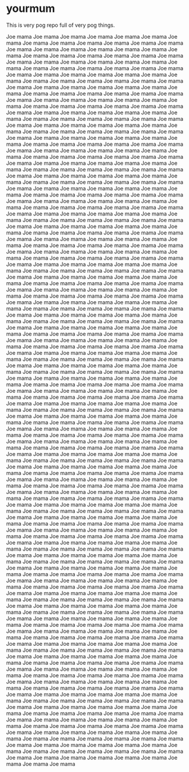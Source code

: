 # yourmum
This is very pog repo full of very pog things.

Joe mama
Joe mama
Joe mama
Joe mama
Joe mama
Joe mama
Joe mama
Joe mama
Joe mama
Joe mama
Joe mama
Joe mama
Joe mama
Joe mama
Joe mama
Joe mama
Joe mama
Joe mama
Joe mama
Joe mama
Joe mama
Joe mama
Joe mama
Joe mama
Joe mama
Joe mama
Joe mama
Joe mama
Joe mama
Joe mama
Joe mama
Joe mama
Joe mama
Joe mama
Joe mama
Joe mama
Joe mama
Joe mama
Joe mama
Joe mama
Joe mama
Joe mama
Joe mama
Joe mama
Joe mama
Joe mama
Joe mama
Joe mama
Joe mama
Joe mama
Joe mama
Joe mama
Joe mama
Joe mama
Joe mama
Joe mama
Joe mama
Joe mama
Joe mama
Joe mama
Joe mama
Joe mama
Joe mama
Joe mama
Joe mama
Joe mama
Joe mama
Joe mama
Joe mama
Joe mama
Joe mama
Joe mama
Joe mama
Joe mama
Joe mama
Joe mama
Joe mama
Joe mama
Joe mama
Joe mama
Joe mama
Joe mama
Joe mama
Joe mama
Joe mama
Joe mama
Joe mama
Joe mama
Joe mama
Joe mama
Joe mama
Joe mama
Joe mama
Joe mama
Joe mama
Joe mama
Joe mama
Joe mama
Joe mama
Joe mama
Joe mama
Joe mama
Joe mama
Joe mama
Joe mama
Joe mama
Joe mama
Joe mama
Joe mama
Joe mama
Joe mama
Joe mama
Joe mama
Joe mama
Joe mama
Joe mama
Joe mama
Joe mama
Joe mama
Joe mama
Joe mama
Joe mama
Joe mama
Joe mama
Joe mama
Joe mama
Joe mama
Joe mama
Joe mama
Joe mama
Joe mama
Joe mama
Joe mama
Joe mama
Joe mama
Joe mama
Joe mama
Joe mama
Joe mama
Joe mama
Joe mama
Joe mama
Joe mama
Joe mama
Joe mama
Joe mama
Joe mama
Joe mama
Joe mama
Joe mama
Joe mama
Joe mama
Joe mama
Joe mama
Joe mama
Joe mama
Joe mama
Joe mama
Joe mama
Joe mama
Joe mama
Joe mama
Joe mama
Joe mama
Joe mama
Joe mama
Joe mama
Joe mama
Joe mama
Joe mama
Joe mama
Joe mama
Joe mama
Joe mama
Joe mama
Joe mama
Joe mama
Joe mama
Joe mama
Joe mama
Joe mama
Joe mama
Joe mama
Joe mama
Joe mama
Joe mama
Joe mama
Joe mama
Joe mama
Joe mama
Joe mama
Joe mama
Joe mama
Joe mama
Joe mama
Joe mama
Joe mama
Joe mama
Joe mama
Joe mama
Joe mama
Joe mama
Joe mama
Joe mama
Joe mama
Joe mama
Joe mama
Joe mama
Joe mama
Joe mama
Joe mama
Joe mama
Joe mama
Joe mama
Joe mama
Joe mama
Joe mama
Joe mama
Joe mama
Joe mama
Joe mama
Joe mama
Joe mama
Joe mama
Joe mama
Joe mama
Joe mama
Joe mama
Joe mama
Joe mama
Joe mama
Joe mama
Joe mama
Joe mama
Joe mama
Joe mama
Joe mama
Joe mama
Joe mama
Joe mama
Joe mama
Joe mama
Joe mama
Joe mama
Joe mama
Joe mama
Joe mama
Joe mama
Joe mama
Joe mama
Joe mama
Joe mama
Joe mama
Joe mama
Joe mama
Joe mama
Joe mama
Joe mama
Joe mama
Joe mama
Joe mama
Joe mama
Joe mama
Joe mama
Joe mama
Joe mama
Joe mama
Joe mama
Joe mama
Joe mama
Joe mama
Joe mama
Joe mama
Joe mama
Joe mama
Joe mama
Joe mama
Joe mama
Joe mama
Joe mama
Joe mama
Joe mama
Joe mama
Joe mama
Joe mama
Joe mama
Joe mama
Joe mama
Joe mama
Joe mama
Joe mama
Joe mama
Joe mama
Joe mama
Joe mama
Joe mama
Joe mama
Joe mama
Joe mama
Joe mama
Joe mama
Joe mama
Joe mama
Joe mama
Joe mama
Joe mama
Joe mama
Joe mama
Joe mama
Joe mama
Joe mama
Joe mama
Joe mama
Joe mama
Joe mama
Joe mama
Joe mama
Joe mama
Joe mama
Joe mama
Joe mama
Joe mama
Joe mama
Joe mama
Joe mama
Joe mama
Joe mama
Joe mama
Joe mama
Joe mama
Joe mama
Joe mama
Joe mama
Joe mama
Joe mama
Joe mama
Joe mama
Joe mama
Joe mama
Joe mama
Joe mama
Joe mama
Joe mama
Joe mama
Joe mama
Joe mama
Joe mama
Joe mama
Joe mama
Joe mama
Joe mama
Joe mama
Joe mama
Joe mama
Joe mama
Joe mama
Joe mama
Joe mama
Joe mama
Joe mama
Joe mama
Joe mama
Joe mama
Joe mama
Joe mama
Joe mama
Joe mama
Joe mama
Joe mama
Joe mama
Joe mama
Joe mama
Joe mama
Joe mama
Joe mama
Joe mama
Joe mama
Joe mama
Joe mama
Joe mama
Joe mama
Joe mama
Joe mama
Joe mama
Joe mama
Joe mama
Joe mama
Joe mama
Joe mama
Joe mama
Joe mama
Joe mama
Joe mama
Joe mama
Joe mama
Joe mama
Joe mama
Joe mama
Joe mama
Joe mama
Joe mama
Joe mama
Joe mama
Joe mama
Joe mama
Joe mama
Joe mama
Joe mama
Joe mama
Joe mama
Joe mama
Joe mama
Joe mama
Joe mama
Joe mama
Joe mama
Joe mama
Joe mama
Joe mama
Joe mama
Joe mama
Joe mama
Joe mama
Joe mama
Joe mama
Joe mama
Joe mama
Joe mama
Joe mama
Joe mama
Joe mama
Joe mama
Joe mama
Joe mama
Joe mama
Joe mama
Joe mama
Joe mama
Joe mama
Joe mama
Joe mama
Joe mama
Joe mama
Joe mama
Joe mama
Joe mama
Joe mama
Joe mama
Joe mama
Joe mama
Joe mama
Joe mama
Joe mama
Joe mama
Joe mama
Joe mama
Joe mama
Joe mama
Joe mama
Joe mama
Joe mama
Joe mama
Joe mama
Joe mama
Joe mama
Joe mama
Joe mama
Joe mama
Joe mama
Joe mama
Joe mama
Joe mama
Joe mama
Joe mama
Joe mama
Joe mama
Joe mama
Joe mama
Joe mama
Joe mama
Joe mama
Joe mama
Joe mama
Joe mama
Joe mama
Joe mama
Joe mama
Joe mama
Joe mama
Joe mama
Joe mama
Joe mama
Joe mama
Joe mama
Joe mama
Joe mama
Joe mama
Joe mama
Joe mama
Joe mama
Joe mama
Joe mama
Joe mama
Joe mama
Joe mama
Joe mama
Joe mama
Joe mama
Joe mama
Joe mama
Joe mama
Joe mama
Joe mama
Joe mama
Joe mama
Joe mama
Joe mama
Joe mama
Joe mama
Joe mama
Joe mama
Joe mama
Joe mama
Joe mama
Joe mama
Joe mama
Joe mama
Joe mama
Joe mama
Joe mama
Joe mama
Joe mama
Joe mama
Joe mama
Joe mama
Joe mama
Joe mama
Joe mama
Joe mama
Joe mama
Joe mama
Joe mama
Joe mama
Joe mama
Joe mama
Joe mama
Joe mama
Joe mama
Joe mama
Joe mama
Joe mama
Joe mama
Joe mama
Joe mama
Joe mama
Joe mama
Joe mama
Joe mama
Joe mama
Joe mama
Joe mama
Joe mama
Joe mama
Joe mama
Joe mama
Joe mama
Joe mama
Joe mama
Joe mama
Joe mama
Joe mama
Joe mama
Joe mama
Joe mama
Joe mama
Joe mama
Joe mama
Joe mama
Joe mama
Joe mama
Joe mama
Joe mama
Joe mama
Joe mama
Joe mama
Joe mama
Joe mama
Joe mama
Joe mama
Joe mama
Joe mama
Joe mama
Joe mama
Joe mama
Joe mama
Joe mama
Joe mama
Joe mama
Joe mama
Joe mama
Joe mama
Joe mama
Joe mama
Joe mama
Joe mama
Joe mama
Joe mama
Joe mama
Joe mama
Joe mama
Joe mama
Joe mama
Joe mama
Joe mama
Joe mama
Joe mama
Joe mama
Joe mama
Joe mama
Joe mama
Joe mama
Joe mama
Joe mama
Joe mama
Joe mama
Joe mama
Joe mama
Joe mama
Joe mama
Joe mama
Joe mama
Joe mama
Joe mama
Joe mama
Joe mama
Joe mama
Joe mama
Joe mama
Joe mama
Joe mama
Joe mama
Joe mama
Joe mama
Joe mama
Joe mama
Joe mama
Joe mama
Joe mama
Joe mama
Joe mama
Joe mama
Joe mama
Joe mama
Joe mama
Joe mama
Joe mama
Joe mama
Joe mama
Joe mama
Joe mama
Joe mama
Joe mama
Joe mama
Joe mama
Joe mama
Joe mama
Joe mama
Joe mama
Joe mama
Joe mama
Joe mama
Joe mama
Joe mama
Joe mama
Joe mama
Joe mama
Joe mama
Joe mama
Joe mama
Joe mama
Joe mama
Joe mama
Joe mama
Joe mama
Joe mama
Joe mama
Joe mama
Joe mama
Joe mama
Joe mama
Joe mama
Joe mama
Joe mama
Joe mama
Joe mama
Joe mama
Joe mama
Joe mama
Joe mama
Joe mama
Joe mama
Joe mama
Joe mama
Joe mama
Joe mama
Joe mama
Joe mama
Joe mama
Joe mama
Joe mama
Joe mama
Joe mama
Joe mama
Joe mama
Joe mama
Joe mama
Joe mama
Joe mama
Joe mama
Joe mama
Joe mama
Joe mama
Joe mama
Joe mama
Joe mama
Joe mama
Joe mama
Joe mama
Joe mama
Joe mama
Joe mama
Joe mama
Joe mama
Joe mama
Joe mama
Joe mama
Joe mama
Joe mama
Joe mama
Joe mama
Joe mama
Joe mama
Joe mama
Joe mama
Joe mama
Joe mama
Joe mama
Joe mama
Joe mama
Joe mama
